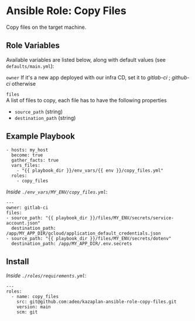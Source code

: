 # Ansible Role: Copy Files

Copy files on the target machine.

## Role Variables

Available variables are listed below, along with default values (see `defaults/main.yml`):

`owner`
If it's a new app deployed with our infra CD, set it to *gitlab-ci* ; *github-ci* otherwise

`files`     
A list of files to copy, each file has to have the following properties
* `source_path` (string)
* `destination_path` (string)


## Example Playbook

    - hosts: my_host
      become: true
      gather_facts: true
      vars_files:
        - "{{ playbook_dir }}/env_vars/{{ env }}/copy_files.yml"
      roles:
        - copy_files

*Inside `./env_vars/MY_ENV/copy_files.yml`*:

    ---
    owner: gitlab-ci
    files:
    - source_path: "{{ playbook_dir }}/files/MY_ENV/secrets/service-account.json"
      destination_path: /app/MY_APP_DIR/gcloud/application_default_credentials.json
    - source_path: "{{ playbook_dir }}/files/MY_ENV/secrets/dotenv"
      destination_path: /app/MY_APP_DIR/.env.secrets

## Install

*Inside `./roles/requirements.yml`*:

    ---
    roles:
      - name: copy_files
        src: git@github.com:adeo/kazaplan-ansible-role-copy-files.git
        version: main
        scm: git
